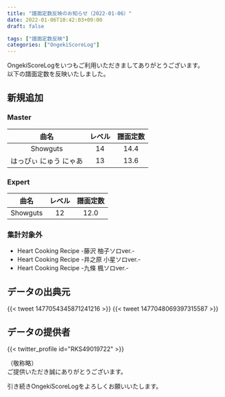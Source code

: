 ```yaml
---
title: "譜面定数反映のお知らせ（2022-01-06）"
date: 2022-01-06T10:42:03+09:00
draft: false

tags: ["譜面定数反映"]
categories: ["OngekiScoreLog"]
---
```


OngekiScoreLogをいつもご利用いただきましてありがとうございます。  
以下の譜面定数を反映いたしました。

<!--more-->

## 新規追加

### Master

| 曲名 | レベル | 譜面定数 |
|:-:|:-:|:-:|
| Showguts | 14 | 14.4 |
| はっぴぃ にゅう にゃあ | 13 | 13.6 |

### Expert

| 曲名 | レベル | 譜面定数 |
|:-:|:-:|:-:|
| Showguts | 12 | 12.0 |

### 集計対象外

- Heart Cooking Recipe -藤沢 柚子ソロver.-
- Heart Cooking Recipe -井之原 小星ソロver.-
- Heart Cooking Recipe -九條 楓ソロver.-

## データの出典元

{{< tweet 1477054345871241216 >}}
{{< tweet 1477048069397315587 >}}

## データの提供者

{{< twitter_profile id="RKS49019722" >}}

<!-- （順不同　敬称略）   -->
（敬称略）  
ご提供いただき誠にありがとうございます。

引き続きOngekiScoreLogをよろしくお願いいたします。

<!--

Tweet


-->
